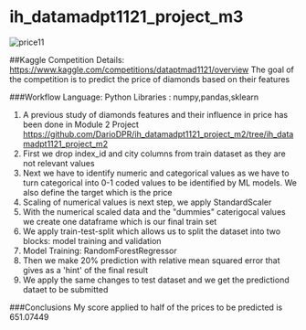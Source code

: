 # ih_datamadpt1121_project_m3
![price11](https://user-images.githubusercontent.com/91491555/162503288-ea46b41c-6e56-4eec-95ee-478851a4337d.jpg)

##Kaggle Competition
Details: https://www.kaggle.com/competitions/dataptmad1121/overview
The  goal of the competition  is to predict the price of diamonds based on their features

###Workflow
Language: Python
Libraries : numpy,pandas,sklearn

1. A previous study of diamonds features and their influence in price has been done in Module 2 Project https://github.com/DarioDPR/ih_datamadpt1121_project_m2/tree/ih_datamadpt1121_project_m2
2. First we drop index_id and city columns from train dataset as they are not relevant values
3. Next we have to identify numeric and categorical values as we have to turn categorical into 0-1 coded values to be identified by ML models. We also define the target which is the price
5. Scaling of numerical values is next step, we apply StandardScaler
6. With the numerical scaled data and the "dummies" caterigocal values we create one dataframe which is our final train set
7. We apply train-test-split which allows us to split the dataset into two blocks: model training and validation
8. Model Training: RandomForestRegressor
9. Then we make 20% prediction with relative mean squared error that gives as a 'hint' of the final result
10. We apply the same changes to test dataset and we get the predictiond dataet to be submitted

###Conclusions
My score applied to half of the prices to be predicted is 651.07449 
